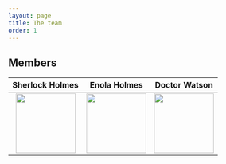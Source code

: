 ```yaml
---
layout: page
title: The team
order: 1
---
```


## Members

<center>
  
|Sherlock Holmes                               |  Enola Holmes                                | Doctor Watson                               |
:---------------------------------------------:|:--------------------------------------------:|:-------------------------------------------:|
|<img src="/assets/img/apo.png" width="120">   |<img src="/assets/img/maina.png" width="120"> |<img src="/assets/img/val.png" width="120">  |

</center>


